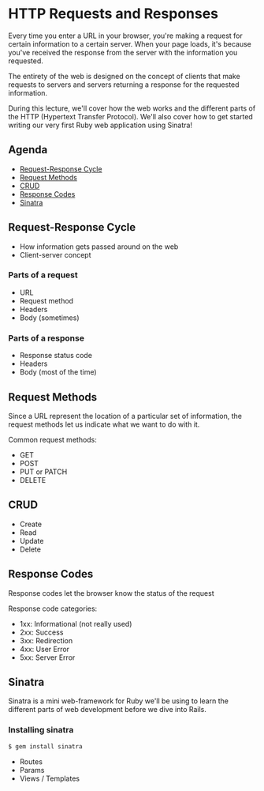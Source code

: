 # HTTP Requests and Responses

Every time you enter a URL in your browser, you're making a request for certain information to a certain server. When your page loads, it's because you've received the response from the server with the information you requested.

The entirety of the web is designed on the concept of clients that make requests to servers and servers returning a response for the requested information.

During this lecture, we'll cover how the web works and the different parts of the HTTP (Hypertext Transfer Protocol). We'll also cover how to get started writing our very first Ruby web application using Sinatra!

## Agenda
* [Request-Response Cycle](#request-response-cycle)
* [Request Methods](#request-methods)
* [CRUD](#crud)
* [Response Codes](#response-codes)
* [Sinatra](#sinatra)

## Request-Response Cycle
* How information gets passed around on the web
* Client-server concept

### Parts of a request
* URL
* Request method
* Headers
* Body (sometimes)

### Parts of a response
* Response status code
* Headers
* Body (most of the time)

## Request Methods
Since a URL represent the location of a particular set of information, the request methods let us indicate what we want to do with it.

Common request methods:
* GET
* POST
* PUT or PATCH
* DELETE

## CRUD
* Create
* Read
* Update
* Delete

## Response Codes
Response codes let the browser know the status of the request

Response code categories:
* 1xx: Informational (not really used)
* 2xx: Success
* 3xx: Redirection
* 4xx: User Error
* 5xx: Server Error

## Sinatra
Sinatra is a mini web-framework for Ruby we'll be using to learn the different parts of web development before we dive into Rails.

### Installing sinatra
```bash
$ gem install sinatra
```

* Routes
* Params
* Views / Templates
